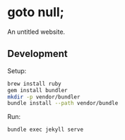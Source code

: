# goto null;

An untitled website.

## Development

Setup:

```sh
brew install ruby
gem install bundler
mkdir -p vendor/bundler
bundle install --path vendor/bundle
```

Run:

```sh
bundle exec jekyll serve
```
